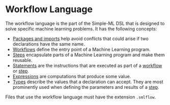 # Workflow Language

The workflow language is the part of the Simple-ML DSL that is designed to solve specific machine learning problems. It has the following concepts:

* [Packages and imports][packages-imports] help avoid conflicts that could arise if two declarations have the same name.
* [Workflows][workflows] define the entry point of a Machine Learning program.
* [Steps][steps] encapsulate parts of a Machine Learning program and make them reusable.
* [Statements][statements] are the instructions that are executed as part of a [workflow][workflows] or [step][steps].
* [Expressions][expressions] are computations that produce some value.
* [Types][types] describe the values that a declaration can accept. They are most prominently used when defining the parameters and results of a [step][steps].

Files that use the workflow language must have the extension `.smlflow`.

[packages-imports]: ../common/packages-and-imports.md
[workflows]: ./workflows.md
[steps]: ./steps.md
[statements]: ./statements.md
[expressions]: ./expressions.md
[types]: ../common/types.md

